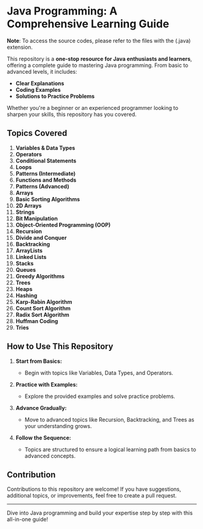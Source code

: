 # Java Programming: A Comprehensive Learning Guide

**Note**:  To access the source codes, please refer to the files with the (.java) extension.

This repository is a **one-stop resource for Java enthusiasts and learners**, offering a complete guide to mastering Java programming. From basic to advanced levels, it includes:  
- **Clear Explanations**  
- **Coding Examples**  
- **Solutions to Practice Problems**  

Whether you're a beginner or an experienced programmer looking to sharpen your skills, this repository has you covered.

## Topics Covered
1. **Variables & Data Types**  
2. **Operators**  
3. **Conditional Statements**  
4. **Loops**  
5. **Patterns (Intermediate)**  
6. **Functions and Methods**  
7. **Patterns (Advanced)**  
8. **Arrays**  
9. **Basic Sorting Algorithms**  
10. **2D Arrays**  
11. **Strings**  
12. **Bit Manipulation**  
13. **Object-Oriented Programming (OOP)**  
14. **Recursion**  
15. **Divide and Conquer**  
16. **Backtracking**  
17. **ArrayLists**  
18. **Linked Lists**  
19. **Stacks**  
20. **Queues**  
21. **Greedy Algorithms**  
22. **Trees**  
23. **Heaps**
24. **Hashing**
25. **Karp-Rabin Algorithm**
26. **Count Sort Algorithm**
27. **Radix Sort Algorithm**
28. **Huffman Coding**
29. **Tries**

## How to Use This Repository
1. **Start from Basics:**  
   - Begin with topics like Variables, Data Types, and Operators.  

2. **Practice with Examples:**  
   - Explore the provided examples and solve practice problems.  

3. **Advance Gradually:**  
   - Move to advanced topics like Recursion, Backtracking, and Trees as your understanding grows.  

4. **Follow the Sequence:**  
   - Topics are structured to ensure a logical learning path from basics to advanced concepts.  

## Contribution
Contributions to this repository are welcome! If you have suggestions, additional topics, or improvements, feel free to create a pull request.

---

Dive into Java programming and build your expertise step by step with this all-in-one guide!  
